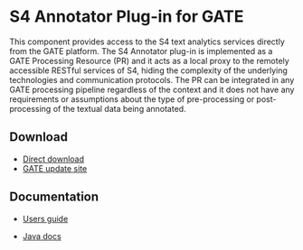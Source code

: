 S4 Annotator Plug-in for GATE
=============================

This component provides access to the S4 text analytics services directly from the GATE platform. The S4 Annotator plug-in is implemented as a GATE Processing Resource (PR) and it acts as a local proxy to the remotely accessible RESTful services of S4, hiding the complexity of the underlying technologies and communication protocols. The PR can be integrated in any GATE processing pipeline regardless of the context and it does not have any requirements or assumptions about the type of pre-processing or post-processing of the textual data being annotated.

## Download
- [Direct download][1]
- [GATE update site][2]

## Documentation
- [Users guide][3]
- [Java docs][4]

  [1]: http://ontotext-ad.github.io/S4/GatePR/Annotator_S4/Annotator_S4.zip
  [2]: http://ontotext-ad.github.io/S4/GatePR/gate-update-site.xml
  [3]: http://docs.s4.ontotext.com/display/S4docs/GATE+Plugin+for+S4
  [4]: http://ontotext-ad.github.io/S4/GatePR/javadoc/
